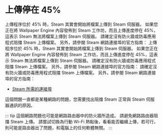# 上傳停在 45%

上傳程序位於 45% 時，Steam 其實會開始將檔案上傳到 Steam 伺服器。 如果您正在將 Wallpaper Engine 內容發佈到 Steam 工作坊，而且上傳進度停在 45%，這表示 Steam 無法將檔案上傳到 Steam 伺服器。 請確定沒有防火牆或防毒應用程式阻擋 Steam 上傳檔案。 另外，請參閱 Steam 網路連接埠的官方指南： 上傳程序位於 45% 時，Steam 其實會開始將檔案上傳到 Steam 伺服器。 如果您正在將 Wallpaper Engine 內容發佈到 Steam 工作坊，而且上傳進度停在 45%，這表示 Steam 無法將檔案上傳到 Steam 伺服器。 請確定沒有防火牆或防毒應用程式阻擋 Steam 上傳檔案。 另外，請參閱 Steam 網路連接埠的官方指南： 請確定沒有防火牆或防毒應用程式阻擋 Steam 上傳檔案。 另外，請參閱 Steam 網路連接埠的官方指南：

* [Steam 所需的連接埠](https://support.steampowered.com/kb_article.php?ref=8571-GLVN-8711)

這個問題一直都是某種網路的問題，您需要找出阻擋 Steam 正常與 Steam 伺服器通訊的原因。

::: tip 這個網路問題也可能是網路路由器中的防火牆所造成。 請避免網路路由器阻擋 Steam 上傳。 請嘗試切換為行動 Wi-Fi 熱點後，看看能否繼續上傳，若可行，則可能是路由器出了問題，和電腦上的任何軟體無關。 :::